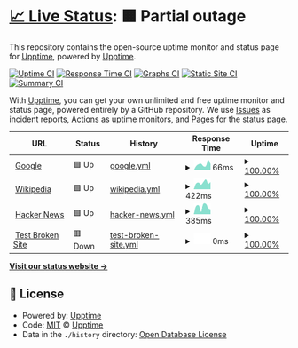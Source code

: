 # [📈 Live Status](https://up.ppodds.website): <!--live status--> **🟧 Partial outage**

This repository contains the open-source uptime monitor and status page for [Upptime](https://upptime.js.org), powered by [Upptime](https://github.com/upptime/upptime).

[![Uptime CI](https://github.com/upptime/upptime/workflows/Uptime%20CI/badge.svg)](https://github.com/upptime/upptime/actions?query=workflow%3A%22Uptime+CI%22)
[![Response Time CI](https://github.com/upptime/upptime/workflows/Response%20Time%20CI/badge.svg)](https://github.com/upptime/upptime/actions?query=workflow%3A%22Response+Time+CI%22)
[![Graphs CI](https://github.com/upptime/upptime/workflows/Graphs%20CI/badge.svg)](https://github.com/upptime/upptime/actions?query=workflow%3A%22Graphs+CI%22)
[![Static Site CI](https://github.com/upptime/upptime/workflows/Static%20Site%20CI/badge.svg)](https://github.com/upptime/upptime/actions?query=workflow%3A%22Static+Site+CI%22)
[![Summary CI](https://github.com/upptime/upptime/workflows/Summary%20CI/badge.svg)](https://github.com/upptime/upptime/actions?query=workflow%3A%22Summary+CI%22)

With [Upptime](https://upptime.js.org), you can get your own unlimited and free uptime monitor and status page, powered entirely by a GitHub repository. We use [Issues](https://github.com/upptime/upptime/issues) as incident reports, [Actions](https://github.com/upptime/upptime/actions) as uptime monitors, and [Pages](https://up.ppodds.website) for the status page.

<!--start: status pages-->
<!-- This summary is generated by Upptime (https://github.com/upptime/upptime) -->
<!-- Do not edit this manually, your changes will be overwritten -->
<!-- prettier-ignore -->
| URL | Status | History | Response Time | Uptime |
| --- | ------ | ------- | ------------- | ------ |
| <img alt="" src="https://favicons.githubusercontent.com/www.google.com" height="13"> [Google](https://www.google.com) | 🟩 Up | [google.yml](https://github.com/ppodds/MCServerUptime/commits/HEAD/history/google.yml) | <details><summary><img alt="Response time graph" src="./graphs/google/response-time-week.png" height="20"> 66ms</summary><br><a href="https://up.ppodds.website/history/google"><img alt="Response time 66" src="https://img.shields.io/endpoint?url=https%3A%2F%2Fraw.githubusercontent.com%2Fppodds%2FMCServerUptime%2FHEAD%2Fapi%2Fgoogle%2Fresponse-time.json"></a><br><a href="https://up.ppodds.website/history/google"><img alt="24-hour response time 66" src="https://img.shields.io/endpoint?url=https%3A%2F%2Fraw.githubusercontent.com%2Fppodds%2FMCServerUptime%2FHEAD%2Fapi%2Fgoogle%2Fresponse-time-day.json"></a><br><a href="https://up.ppodds.website/history/google"><img alt="7-day response time 66" src="https://img.shields.io/endpoint?url=https%3A%2F%2Fraw.githubusercontent.com%2Fppodds%2FMCServerUptime%2FHEAD%2Fapi%2Fgoogle%2Fresponse-time-week.json"></a><br><a href="https://up.ppodds.website/history/google"><img alt="30-day response time 66" src="https://img.shields.io/endpoint?url=https%3A%2F%2Fraw.githubusercontent.com%2Fppodds%2FMCServerUptime%2FHEAD%2Fapi%2Fgoogle%2Fresponse-time-month.json"></a><br><a href="https://up.ppodds.website/history/google"><img alt="1-year response time 66" src="https://img.shields.io/endpoint?url=https%3A%2F%2Fraw.githubusercontent.com%2Fppodds%2FMCServerUptime%2FHEAD%2Fapi%2Fgoogle%2Fresponse-time-year.json"></a></details> | <details><summary><a href="https://up.ppodds.website/history/google">100.00%</a></summary><a href="https://up.ppodds.website/history/google"><img alt="All-time uptime 100.00%" src="https://img.shields.io/endpoint?url=https%3A%2F%2Fraw.githubusercontent.com%2Fppodds%2FMCServerUptime%2FHEAD%2Fapi%2Fgoogle%2Fuptime.json"></a><br><a href="https://up.ppodds.website/history/google"><img alt="24-hour uptime 100.00%" src="https://img.shields.io/endpoint?url=https%3A%2F%2Fraw.githubusercontent.com%2Fppodds%2FMCServerUptime%2FHEAD%2Fapi%2Fgoogle%2Fuptime-day.json"></a><br><a href="https://up.ppodds.website/history/google"><img alt="7-day uptime 100.00%" src="https://img.shields.io/endpoint?url=https%3A%2F%2Fraw.githubusercontent.com%2Fppodds%2FMCServerUptime%2FHEAD%2Fapi%2Fgoogle%2Fuptime-week.json"></a><br><a href="https://up.ppodds.website/history/google"><img alt="30-day uptime 100.00%" src="https://img.shields.io/endpoint?url=https%3A%2F%2Fraw.githubusercontent.com%2Fppodds%2FMCServerUptime%2FHEAD%2Fapi%2Fgoogle%2Fuptime-month.json"></a><br><a href="https://up.ppodds.website/history/google"><img alt="1-year uptime 100.00%" src="https://img.shields.io/endpoint?url=https%3A%2F%2Fraw.githubusercontent.com%2Fppodds%2FMCServerUptime%2FHEAD%2Fapi%2Fgoogle%2Fuptime-year.json"></a></details>
| <img alt="" src="https://favicons.githubusercontent.com/en.wikipedia.org" height="13"> [Wikipedia](https://en.wikipedia.org) | 🟩 Up | [wikipedia.yml](https://github.com/ppodds/MCServerUptime/commits/HEAD/history/wikipedia.yml) | <details><summary><img alt="Response time graph" src="./graphs/wikipedia/response-time-week.png" height="20"> 422ms</summary><br><a href="https://up.ppodds.website/history/wikipedia"><img alt="Response time 422" src="https://img.shields.io/endpoint?url=https%3A%2F%2Fraw.githubusercontent.com%2Fppodds%2FMCServerUptime%2FHEAD%2Fapi%2Fwikipedia%2Fresponse-time.json"></a><br><a href="https://up.ppodds.website/history/wikipedia"><img alt="24-hour response time 422" src="https://img.shields.io/endpoint?url=https%3A%2F%2Fraw.githubusercontent.com%2Fppodds%2FMCServerUptime%2FHEAD%2Fapi%2Fwikipedia%2Fresponse-time-day.json"></a><br><a href="https://up.ppodds.website/history/wikipedia"><img alt="7-day response time 422" src="https://img.shields.io/endpoint?url=https%3A%2F%2Fraw.githubusercontent.com%2Fppodds%2FMCServerUptime%2FHEAD%2Fapi%2Fwikipedia%2Fresponse-time-week.json"></a><br><a href="https://up.ppodds.website/history/wikipedia"><img alt="30-day response time 422" src="https://img.shields.io/endpoint?url=https%3A%2F%2Fraw.githubusercontent.com%2Fppodds%2FMCServerUptime%2FHEAD%2Fapi%2Fwikipedia%2Fresponse-time-month.json"></a><br><a href="https://up.ppodds.website/history/wikipedia"><img alt="1-year response time 422" src="https://img.shields.io/endpoint?url=https%3A%2F%2Fraw.githubusercontent.com%2Fppodds%2FMCServerUptime%2FHEAD%2Fapi%2Fwikipedia%2Fresponse-time-year.json"></a></details> | <details><summary><a href="https://up.ppodds.website/history/wikipedia">100.00%</a></summary><a href="https://up.ppodds.website/history/wikipedia"><img alt="All-time uptime 100.00%" src="https://img.shields.io/endpoint?url=https%3A%2F%2Fraw.githubusercontent.com%2Fppodds%2FMCServerUptime%2FHEAD%2Fapi%2Fwikipedia%2Fuptime.json"></a><br><a href="https://up.ppodds.website/history/wikipedia"><img alt="24-hour uptime 100.00%" src="https://img.shields.io/endpoint?url=https%3A%2F%2Fraw.githubusercontent.com%2Fppodds%2FMCServerUptime%2FHEAD%2Fapi%2Fwikipedia%2Fuptime-day.json"></a><br><a href="https://up.ppodds.website/history/wikipedia"><img alt="7-day uptime 100.00%" src="https://img.shields.io/endpoint?url=https%3A%2F%2Fraw.githubusercontent.com%2Fppodds%2FMCServerUptime%2FHEAD%2Fapi%2Fwikipedia%2Fuptime-week.json"></a><br><a href="https://up.ppodds.website/history/wikipedia"><img alt="30-day uptime 100.00%" src="https://img.shields.io/endpoint?url=https%3A%2F%2Fraw.githubusercontent.com%2Fppodds%2FMCServerUptime%2FHEAD%2Fapi%2Fwikipedia%2Fuptime-month.json"></a><br><a href="https://up.ppodds.website/history/wikipedia"><img alt="1-year uptime 100.00%" src="https://img.shields.io/endpoint?url=https%3A%2F%2Fraw.githubusercontent.com%2Fppodds%2FMCServerUptime%2FHEAD%2Fapi%2Fwikipedia%2Fuptime-year.json"></a></details>
| <img alt="" src="https://favicons.githubusercontent.com/news.ycombinator.com" height="13"> [Hacker News](https://news.ycombinator.com) | 🟩 Up | [hacker-news.yml](https://github.com/ppodds/MCServerUptime/commits/HEAD/history/hacker-news.yml) | <details><summary><img alt="Response time graph" src="./graphs/hacker-news/response-time-week.png" height="20"> 385ms</summary><br><a href="https://up.ppodds.website/history/hacker-news"><img alt="Response time 385" src="https://img.shields.io/endpoint?url=https%3A%2F%2Fraw.githubusercontent.com%2Fppodds%2FMCServerUptime%2FHEAD%2Fapi%2Fhacker-news%2Fresponse-time.json"></a><br><a href="https://up.ppodds.website/history/hacker-news"><img alt="24-hour response time 385" src="https://img.shields.io/endpoint?url=https%3A%2F%2Fraw.githubusercontent.com%2Fppodds%2FMCServerUptime%2FHEAD%2Fapi%2Fhacker-news%2Fresponse-time-day.json"></a><br><a href="https://up.ppodds.website/history/hacker-news"><img alt="7-day response time 385" src="https://img.shields.io/endpoint?url=https%3A%2F%2Fraw.githubusercontent.com%2Fppodds%2FMCServerUptime%2FHEAD%2Fapi%2Fhacker-news%2Fresponse-time-week.json"></a><br><a href="https://up.ppodds.website/history/hacker-news"><img alt="30-day response time 385" src="https://img.shields.io/endpoint?url=https%3A%2F%2Fraw.githubusercontent.com%2Fppodds%2FMCServerUptime%2FHEAD%2Fapi%2Fhacker-news%2Fresponse-time-month.json"></a><br><a href="https://up.ppodds.website/history/hacker-news"><img alt="1-year response time 385" src="https://img.shields.io/endpoint?url=https%3A%2F%2Fraw.githubusercontent.com%2Fppodds%2FMCServerUptime%2FHEAD%2Fapi%2Fhacker-news%2Fresponse-time-year.json"></a></details> | <details><summary><a href="https://up.ppodds.website/history/hacker-news">100.00%</a></summary><a href="https://up.ppodds.website/history/hacker-news"><img alt="All-time uptime 100.00%" src="https://img.shields.io/endpoint?url=https%3A%2F%2Fraw.githubusercontent.com%2Fppodds%2FMCServerUptime%2FHEAD%2Fapi%2Fhacker-news%2Fuptime.json"></a><br><a href="https://up.ppodds.website/history/hacker-news"><img alt="24-hour uptime 100.00%" src="https://img.shields.io/endpoint?url=https%3A%2F%2Fraw.githubusercontent.com%2Fppodds%2FMCServerUptime%2FHEAD%2Fapi%2Fhacker-news%2Fuptime-day.json"></a><br><a href="https://up.ppodds.website/history/hacker-news"><img alt="7-day uptime 100.00%" src="https://img.shields.io/endpoint?url=https%3A%2F%2Fraw.githubusercontent.com%2Fppodds%2FMCServerUptime%2FHEAD%2Fapi%2Fhacker-news%2Fuptime-week.json"></a><br><a href="https://up.ppodds.website/history/hacker-news"><img alt="30-day uptime 100.00%" src="https://img.shields.io/endpoint?url=https%3A%2F%2Fraw.githubusercontent.com%2Fppodds%2FMCServerUptime%2FHEAD%2Fapi%2Fhacker-news%2Fuptime-month.json"></a><br><a href="https://up.ppodds.website/history/hacker-news"><img alt="1-year uptime 100.00%" src="https://img.shields.io/endpoint?url=https%3A%2F%2Fraw.githubusercontent.com%2Fppodds%2FMCServerUptime%2FHEAD%2Fapi%2Fhacker-news%2Fuptime-year.json"></a></details>
| <img alt="" src="https://favicons.githubusercontent.com/thissitedoesnotexist.koj.co" height="13"> [Test Broken Site](https://thissitedoesnotexist.koj.co) | 🟥 Down | [test-broken-site.yml](https://github.com/ppodds/MCServerUptime/commits/HEAD/history/test-broken-site.yml) | <details><summary><img alt="Response time graph" src="./graphs/test-broken-site/response-time-week.png" height="20"> 0ms</summary><br><a href="https://up.ppodds.website/history/test-broken-site"><img alt="Response time 0" src="https://img.shields.io/endpoint?url=https%3A%2F%2Fraw.githubusercontent.com%2Fppodds%2FMCServerUptime%2FHEAD%2Fapi%2Ftest-broken-site%2Fresponse-time.json"></a><br><a href="https://up.ppodds.website/history/test-broken-site"><img alt="24-hour response time 0" src="https://img.shields.io/endpoint?url=https%3A%2F%2Fraw.githubusercontent.com%2Fppodds%2FMCServerUptime%2FHEAD%2Fapi%2Ftest-broken-site%2Fresponse-time-day.json"></a><br><a href="https://up.ppodds.website/history/test-broken-site"><img alt="7-day response time 0" src="https://img.shields.io/endpoint?url=https%3A%2F%2Fraw.githubusercontent.com%2Fppodds%2FMCServerUptime%2FHEAD%2Fapi%2Ftest-broken-site%2Fresponse-time-week.json"></a><br><a href="https://up.ppodds.website/history/test-broken-site"><img alt="30-day response time 0" src="https://img.shields.io/endpoint?url=https%3A%2F%2Fraw.githubusercontent.com%2Fppodds%2FMCServerUptime%2FHEAD%2Fapi%2Ftest-broken-site%2Fresponse-time-month.json"></a><br><a href="https://up.ppodds.website/history/test-broken-site"><img alt="1-year response time 0" src="https://img.shields.io/endpoint?url=https%3A%2F%2Fraw.githubusercontent.com%2Fppodds%2FMCServerUptime%2FHEAD%2Fapi%2Ftest-broken-site%2Fresponse-time-year.json"></a></details> | <details><summary><a href="https://up.ppodds.website/history/test-broken-site">100.00%</a></summary><a href="https://up.ppodds.website/history/test-broken-site"><img alt="All-time uptime 100.00%" src="https://img.shields.io/endpoint?url=https%3A%2F%2Fraw.githubusercontent.com%2Fppodds%2FMCServerUptime%2FHEAD%2Fapi%2Ftest-broken-site%2Fuptime.json"></a><br><a href="https://up.ppodds.website/history/test-broken-site"><img alt="24-hour uptime 100.00%" src="https://img.shields.io/endpoint?url=https%3A%2F%2Fraw.githubusercontent.com%2Fppodds%2FMCServerUptime%2FHEAD%2Fapi%2Ftest-broken-site%2Fuptime-day.json"></a><br><a href="https://up.ppodds.website/history/test-broken-site"><img alt="7-day uptime 100.00%" src="https://img.shields.io/endpoint?url=https%3A%2F%2Fraw.githubusercontent.com%2Fppodds%2FMCServerUptime%2FHEAD%2Fapi%2Ftest-broken-site%2Fuptime-week.json"></a><br><a href="https://up.ppodds.website/history/test-broken-site"><img alt="30-day uptime 100.00%" src="https://img.shields.io/endpoint?url=https%3A%2F%2Fraw.githubusercontent.com%2Fppodds%2FMCServerUptime%2FHEAD%2Fapi%2Ftest-broken-site%2Fuptime-month.json"></a><br><a href="https://up.ppodds.website/history/test-broken-site"><img alt="1-year uptime 100.00%" src="https://img.shields.io/endpoint?url=https%3A%2F%2Fraw.githubusercontent.com%2Fppodds%2FMCServerUptime%2FHEAD%2Fapi%2Ftest-broken-site%2Fuptime-year.json"></a></details>

<!--end: status pages-->

[**Visit our status website →**](https://up.ppodds.website)

## 📄 License

- Powered by: [Upptime](https://github.com/upptime/upptime)
- Code: [MIT](./LICENSE) © [Upptime](https://upptime.js.org)
- Data in the `./history` directory: [Open Database License](https://opendatacommons.org/licenses/odbl/1-0/)
